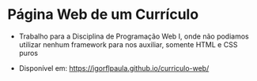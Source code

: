 # Página Web de um Currículo

* Trabalho para a Disciplina de Programação Web I, onde não podiamos utilizar nenhum framework para nos auxiliar, somente HTML e CSS puros

* Disponível em: https://igorflpaula.github.io/curriculo-web/
